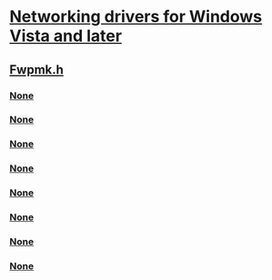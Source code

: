 # [Networking drivers for Windows Vista and later](../_netvista/index.md)
## [Fwpmk.h](index.md)
### [None](../fwpmk/nf-fwpmk-fwpmbfestateget0.md)
### [None](../fwpmk/nf-fwpmk-fwpmbfestatesubscribechanges0.md)
### [None](../fwpmk/nf-fwpmk-fwpmbfestateunsubscribechanges0.md)
### [None](../fwpmk/nf-fwpmk-fwpmcalloutadd0.md)
### [None](../fwpmk/nf-fwpmk-fwpmcalloutdeletebyid0.md)
### [None](../fwpmk/nf-fwpmk-fwpmcalloutdeletebykey0.md)
### [None](../fwpmk/nf-fwpmk-fwpmengineclose0.md)
### [None](../fwpmk/nf-fwpmk-fwpmengineopen0.md)
